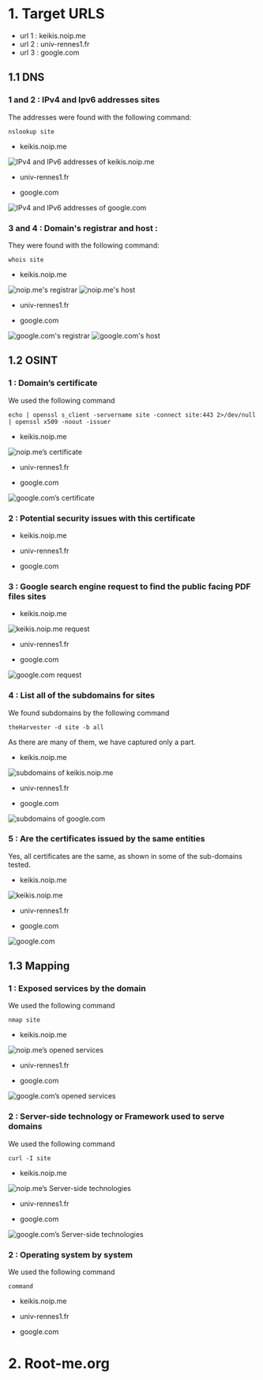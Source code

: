 # 1. Target URLS

- url 1 : keikis.noip.me
- url 2 : univ-rennes1.fr
- url 3 : google.com

## 1.1 DNS

### 1 and 2 : IPv4 and Ipv6 addresses sites
The addresses were found with the following command: 
```
nslookup site
```
- keikis.noip.me
<img title="IPv4 and IPv6 addresses of keikis.noip.me" alt="IPv4 and IPv6 addresses of keikis.noip.me" src="/src/keikis.noip.me/1.1.1 et 1.1.2.png">

- univ-rennes1.fr

- google.com
<img title="IPv4 and IPv6 addresses of google.com" alt="IPv4 and IPv6 addresses of google.com" src="/src/google.com/1.1.1 et 1.1.2.png">

### 3 and 4 : Domain's registrar and host : 
They were found with the following command: 
```
whois site
```
- keikis.noip.me
<img title="noip.me's registrar" alt="noip.me's registrar" src="/src/keikis.noip.me/1.1.3.png">
<img title="noip.me's host" alt="noip.me's host" src="/src/keikis.noip.me/1.1.4.png">

- univ-rennes1.fr


- google.com
<img title="google.com's registrar" alt="google.com's registrar" src="/src/google.com/1.1.3.png">
<img title="google.com's host" alt="google.com's host" src="/src/google.com/1.1.4.png">

## 1.2 OSINT

### 1 : Domain’s certificate
We used the following command
```
echo | openssl s_client -servername site -connect site:443 2>/dev/null | openssl x509 -noout -issuer
```
- keikis.noip.me
<img title="noip.me’s certificate" alt="noip.me’s certificate" src="/src/keikis.noip.me/1.2.1.png">

- univ-rennes1.fr

- google.com
<img title="google.com’s certificate" alt="google.com’s certificate" src="/src/google.com/1.2.1.png">

### 2 : Potential security issues with this certificate

- keikis.noip.me

- univ-rennes1.fr

- google.com

### 3 : Google search engine request to find the public facing PDF files sites

- keikis.noip.me
<img title="keikis.noip.me request" alt="keikis.noip.me request" src="/src/keikis.noip.me/1.2.3.png">

- univ-rennes1.fr

- google.com
<img title="google.com request" alt="google.com request" src="/src/google.com/1.2.3.png">

### 4 : List all of the subdomains for sites
We found subdomains by the following command
```
theHarvester -d site -b all
```
As there are many of them, we have captured only a part.

- keikis.noip.me
<img title="subdomains of keikis.noip.me" alt="subdomains of keikis.noip.me" src="/src/keikis.noip.me/1.2.4.png">

- univ-rennes1.fr

- google.com
<img title="subdomains of google.com" alt="subdomains of google.com" src="/src/google.com/1.2.4.png">

### 5 : Are the certificates issued by the same entities

Yes, all certificates are the same, as shown in some of the sub-domains tested.

- keikis.noip.me
<img title="keikis.noip.me" alt="keikis.noip.me" src="/src/keikis.noip.me/1.2.5.png">

- univ-rennes1.fr

- google.com
<img title="google.come" alt="google.com" src="/src/google.com/1.2.5.png">

## 1.3 Mapping

### 1 : Exposed services by the domain
We used the following command
```
nmap site
```
- keikis.noip.me
<img title="noip.me’s opened services" alt="noip.me’s opened services" src="/src/keikis.noip.me/1.3.1.png">

- univ-rennes1.fr

- google.com
<img title="google.com’s opened services" alt="google.com’s opened services" src="/src/google.com/1.3.1.png">

### 2 : Server-side technology or Framework used to serve domains
We used the following command
```
curl -I site
```
- keikis.noip.me
<img title="noip.me’s Server-side technologies" alt="noip.me’s Server-side technologies" src="/src/keikis.noip.me/1.3.2.png">

- univ-rennes1.fr

- google.com
<img title="google.com’s Server-side technologies" alt="google.com’s Server-side technologies" src="/src/google.com/1.3.2.png">

### 2 : Operating system by system
We used the following command
```
command
```
- keikis.noip.me

- univ-rennes1.fr

- google.com

# 2. Root-me.org

